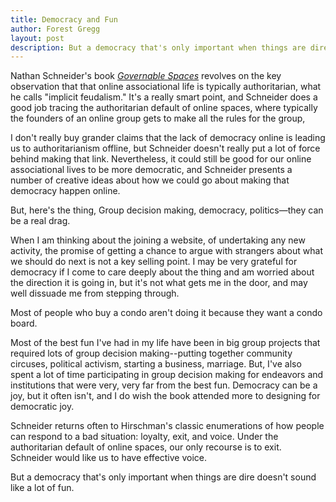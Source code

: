 ```yaml
---
title: Democracy and Fun
author: Forest Gregg
layout: post 
description: But a democracy that's only important when things are dire doesn't sound like a lot of fun.
---
```


Nathan Schneider's book [*Governable
Spaces*](https://nathanschneider.info/books/governable-spaces/_)
revolves on the key observation that that online associational life is
typically authoritarian, what he calls "implicit feudalism." It's a
really smart point, and Schneider does a good job tracing the
authoritarian default of online spaces, where typically the founders
of an online group gets to make all the rules for the group,

I don't really buy grander claims that the lack of democracy online is
leading us to authoritarianism offline, but Schneider doesn't really put a lot
of force behind making that link. Nevertheless, it could still be good
for our online associational lives to be more democratic, and
Schneider presents a number of creative ideas about how we could go
about making that democracy happen online.

But, here's the thing, Group decision making, democracy, politics—they
can be a real drag.

When I am thinking about the joining a website, of undertaking any new
activity, the promise of getting a chance to argue with strangers
about what we should do next is not a key selling point.  I may be
very grateful for democracy if I come to care deeply about the thing
and am worried about the direction it is going in, but it's not what
gets me in the door, and may well dissuade me from stepping through.

Most of people who buy a condo aren't doing it because they want a
condo board.

Most of the best fun I've had in my life have been in big group
projects that required lots of group decision making--putting together
community circuses, political activism, starting a business,
marriage. But, I've also spent a lot of time participating in group
decision making for endeavors and institutions that were very, very
far from the best fun. Democracy can be a joy, but it often isn't, and
I do wish the book attended more to designing for democratic joy.

Schneider returns often to Hirschman's classic enumerations of how
people can respond to a bad situation: loyalty, exit, and voice. Under
the authoritarian default of online spaces, our only recourse is to
exit. Schneider would like us to have effective voice.

But a democracy that's only important when things are dire doesn't
sound like a lot of fun.

 
